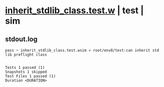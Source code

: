 # [inherit_stdlib_class.test.w](../../../../../examples/tests/valid/inherit_stdlib_class.test.w) | test | sim

## stdout.log
```log
pass ─ inherit_stdlib_class.test.wsim » root/env0/test:can inherit std lib preflight class
 
 
Tests 1 passed (1)
Snapshots 1 skipped
Test Files 1 passed (1)
Duration <DURATION>
```

